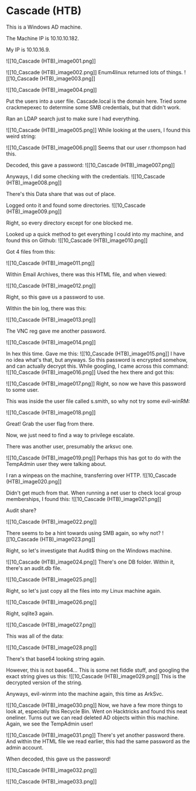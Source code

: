 # Cascade (HTB)

This is a Windows AD machine.

The Machine IP is 10.10.10.182.

My IP is 10.10.16.9.

!\[\[10\_Cascade (HTB)\_image001.png]]

!\[\[10\_Cascade (HTB)\_image002.png]]   Enum4linux returned lots of things. !\[\[10\_Cascade (HTB)\_image003.png]]

&#x20;!\[\[10\_Cascade (HTB)\_image004.png]]

Put the users into a user file. Cascade.local is the domain here. Tried some crackmepexec to determine some SMB credentials, but that didn't work.

Ran an LDAP search just to make sure I had everything.

!\[\[10\_Cascade (HTB)\_image005.png]] While looking at the users, I found this weird string:

!\[\[10\_Cascade (HTB)\_image006.png]] Seems that our user r.thompson had this.

Decoded, this gave a password: !\[\[10\_Cascade (HTB)\_image007.png]]

Anyways, I did some checking with the credentials. !\[\[10\_Cascade (HTB)\_image008.png]]

There's this Data share that was out of place.

Logged onto it and found some directories. !\[\[10\_Cascade (HTB)\_image009.png]]

Right, so every directory except for one blocked me.

Looked up a quick method to get everything I could into my machine, and found this on Github: !\[\[10\_Cascade (HTB)\_image010.png]]

Got 4 files from this:

!\[\[10\_Cascade (HTB)\_image011.png]]

Within Email Archives, there was this HTML file, and when viewed:

!\[\[10\_Cascade (HTB)\_image012.png]]

Right, so this gave us a password to use.

Within the bin log, there was this:

!\[\[10\_Cascade (HTB)\_image013.png]]

The VNC reg gave me another password.

!\[\[10\_Cascade (HTB)\_image014.png]]

In hex this time. Gave me this: !\[\[10\_Cascade (HTB)\_image015.png]] I have no idea what's that, but anyways. So this password is encrypted somehow, and can actually decrypt this. While googling, I came across this command: !\[\[10\_Cascade (HTB)\_image016.png]] Used the hex there and got this:

!\[\[10\_Cascade (HTB)\_image017.png]] Right, so now we have this password to some user.

This was inside the user file called s.smith, so why not try some evil-winRM:

!\[\[10\_Cascade (HTB)\_image018.png]]&#x20;

Great! Grab the user flag from there.

Now, we just need to find a way to privilege escalate.

There was another user, presumably the arksvc one.

!\[\[10\_Cascade (HTB)\_image019.png]] Perhaps this has got to do with the TempAdmin user they were talking about.

I ran a winpeas on the machine, transferring over HTTP. !\[\[10\_Cascade (HTB)\_image020.png]]

Didn't get much from that. When running a net user to check local group memberships, I found this: !\[\[10\_Cascade (HTB)\_image021.png]]

Audit share?

!\[\[10\_Cascade (HTB)\_image022.png]]

There seems to be a hint towards using SMB again, so why not? !\[\[10\_Cascade (HTB)\_image023.png]]

Right, so let's investigate that Audit$ thing on the Windows machine.

!\[\[10\_Cascade (HTB)\_image024.png]] There's one DB folder. Within it, there's an audit.db file.

!\[\[10\_Cascade (HTB)\_image025.png]]

Right, so let's just copy all the files into my Linux machine again.

!\[\[10\_Cascade (HTB)\_image026.png]]

Right, sqlite3 again.

!\[\[10\_Cascade (HTB)\_image027.png]]

This was all of the data:

!\[\[10\_Cascade (HTB)\_image028.png]]

There's that base64 looking string again.

However, this is not base64... This is some net fiddle stuff, and googling the exact string gives us this: !\[\[10\_Cascade (HTB)\_image029.png]] This is the decrypted version of the string.

Anyways, evil-winrm into the machine again, this time as ArkSvc.

!\[\[10\_Cascade (HTB)\_image030.png]] Now, we have a few more things to look at, especially this Recycle Bin. Went on Hacktricks and found this neat oneliner. Turns out we can read deleted AD objects within this machine. Again, we see the TempAdmin user!

!\[\[10\_Cascade (HTB)\_image031.png]] There's yet another password there. And within the HTML file we read earlier, this had the same password as the admin account.

When decoded, this gave us the password!

!\[\[10\_Cascade (HTB)\_image032.png]]

!\[\[10\_Cascade (HTB)\_image033.png]]

&#x20;
